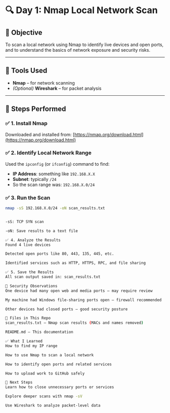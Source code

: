 # 🔍 Day 1: Nmap Local Network Scan

## 📌 Objective
To scan a local network using Nmap to identify live devices and open ports, and to understand the basics of network exposure and security risks.

---

## 🧰 Tools Used
- **Nmap** – for network scanning
- *(Optional)* **Wireshark** – for packet analysis

---

## 🧭 Steps Performed

### ✅ 1. Install Nmap
Downloaded and installed from: [https://nmap.org/download.html](https://nmap.org/download.html)

### ✅ 2. Identify Local Network Range
Used the `ipconfig` (or `ifconfig`) command to find:
- **IP Address**: something like `192.168.X.X`
- **Subnet**: typically `/24`
- So the scan range was: `192.168.X.0/24`

### ✅ 3. Run the Scan
```bash
nmap -sS 192.168.X.0/24 -oN scan_results.txt


-sS: TCP SYN scan

-oN: Save results to a text file

✅ 4. Analyze the Results
Found 4 live devices

Detected open ports like 80, 443, 135, 445, etc.

Identified services such as HTTP, HTTPS, RPC, and file sharing

✅ 5. Save the Results
All scan output saved in: scan_results.txt

🔐 Security Observations
One device had many open web and media ports — may require review

My machine had Windows file-sharing ports open — firewall recommended

Other devices had closed ports — good security posture

📁 Files in This Repo
scan_results.txt — Nmap scan results (MACs and names removed)

README.md — This documentation

✅ What I Learned
How to find my IP range

How to use Nmap to scan a local network

How to identify open ports and related services

How to upload work to GitHub safely

🚀 Next Steps
Learn how to close unnecessary ports or services

Explore deeper scans with nmap -sV

Use Wireshark to analyze packet-level data
